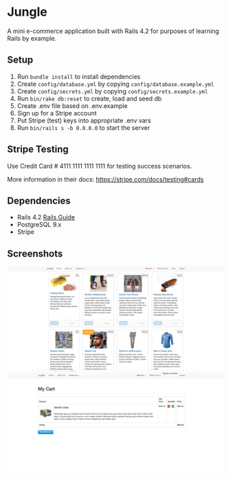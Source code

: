 # Jungle

A mini e-commerce application built with Rails 4.2 for purposes of learning Rails by example.

## Setup

1. Run `bundle install` to install dependencies
2. Create `config/database.yml` by copying `config/database.example.yml`
3. Create `config/secrets.yml` by copying `config/secrets.example.yml`
4. Run `bin/rake db:reset` to create, load and seed db
5. Create .env file based on .env.example
6. Sign up for a Stripe account
7. Put Stripe (test) keys into appropriate .env vars
8. Run `bin/rails s -b 0.0.0.0` to start the server

## Stripe Testing

Use Credit Card # 4111 1111 1111 1111 for testing success scenarios.

More information in their docs: <https://stripe.com/docs/testing#cards>

## Dependencies

- Rails 4.2 [Rails Guide](http://guides.rubyonrails.org/v4.2/)
- PostgreSQL 9.x
- Stripe

## Screenshots

!["Main page on load"](https://github.com/mcagan/jungle/blob/master/docs/Screen%20Shot%202020-05-06%20at%208.47.55%20PM.png?raw=true)
!["Cart view"](https://github.com/mcagan/jungle/blob/master/docs/Screen%20Shot%202020-05-06%20at%208.48.30%20PM.png?raw=true)
